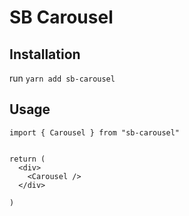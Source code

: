 # SB Carousel 

## Installation
run ``` yarn add sb-carousel ```

## Usage

```
import { Carousel } from "sb-carousel"


return (
  <div>
    <Carousel />
  </div>

)

```
